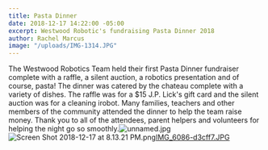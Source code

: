 ```yaml
---
title: Pasta Dinner
date: 2018-12-17 14:22:00 -05:00
excerpt: Westwood Robotic's fundraising Pasta Dinner 2018
author: Rachel Marcus
image: "/uploads/IMG-1314.JPG"
---
```


The Westwood Robotics Team held their first Pasta Dinner fundraiser complete with a raffle, a silent auction, a robotics presentation and of course, pasta! The dinner was catered by the chateau complete with a variety of dishes. The raffle was for a $15 J.P. Lick's gift card and the silent auction was for a cleaning irobot. Many families, teachers and other members of the community attended the dinner to help the team raise money. Thank you to all of the attendees, parent helpers and volunteers for helping the night go so smoothly.![unnamed.jpg](/uploads/unnamed.jpg)![Screen Shot 2018-12-17 at 8.13.21 PM.png](/uploads/Screen%20Shot%202018-12-17%20at%208.13.21%20PM.png)[IMG_6086-d3cff7.JPG](/uploads/IMG_6086-d3cff7.JPG)